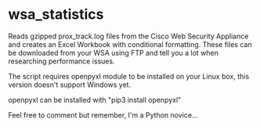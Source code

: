 # wsa_statistics
Reads gzipped prox_track.log files from the Cisco Web Security Appliance and creates an Excel Workbook with conditional formatting.
These files can be downloaded from your WSA using FTP and tell you a lot when researching performance issues.

The script requires openpyxl module to be installed on your Linux box, this version doesn't support Windows yet.

openpyxl can be installed with "pip3 install openpyxl" 

Feel free to comment but remember, I'm a Python novice...

